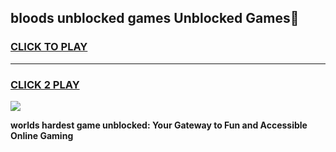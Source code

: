 
## bloods unblocked games Unblocked Games👋
<h3>
<a href="https://premium.freeplayer.one?title=bloods_unblocked_games&ref=16F">CLICK TO PLAY</a></h3>
<hr>

<h3>
<a href="https://premium.freeplayer.one?title=bloods_unblocked_games&ref=16F">CLICK 2 PLAY</a>
  
</h3>

<a href="https://premium.freeplayer.one?title=bloods_unblocked_games&ref=16F/"><img src="https://clearcache.store/games.png"></a>


**worlds hardest game unblocked: Your Gateway to Fun and Accessible Online Gaming**
